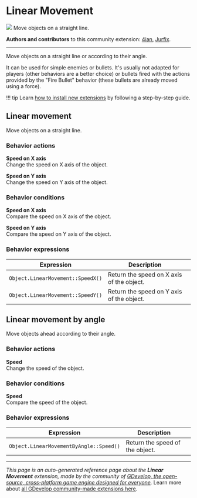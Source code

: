 # Linear Movement

<img src="https://resources.gdevelop-app.com/assets/Icons/ray-start-arrow.svg" class="extension-icon"></img>
Move objects on a straight line.

**Authors and contributors** to this community extension: [4ian](https://gd.games/4ian), [Jurfix](https://gd.games/Jurfix).

---

Move objects on a straight line or according to their angle.

It can be used for simple enemies or bullets. It's usually not adapted for players (other behaviors are a better choice) or bullets fired with the actions provided by the "Fire Bullet" behavior (these bullets are already moved using a force).

!!! tip
    Learn [how to install new extensions](/gdevelop5/extensions/search) by following a step-by-step guide.



## Linear movement 

Move objects on a straight line. 

### Behavior actions

**Speed on X axis**  
Change the speed on X axis of the object.

**Speed on Y axis**  
Change the speed on Y axis of the object.

### Behavior conditions

**Speed on X axis**  
Compare the speed on X axis of the object.

**Speed on Y axis**  
Compare the speed on Y axis of the object.

### Behavior expressions

| Expression | Description |  |
|-----|-----|-----|
| `Object.LinearMovement::SpeedX()` | Return the speed on X axis of the object. ||
| `Object.LinearMovement::SpeedY()` | Return the speed on Y axis of the object. ||

## Linear movement by angle 

Move objects ahead according to their angle. 

### Behavior actions

**Speed**  
Change the speed of the object.

### Behavior conditions

**Speed**  
Compare the speed of the object.

### Behavior expressions

| Expression | Description |  |
|-----|-----|-----|
| `Object.LinearMovementByAngle::Speed()` | Return the speed of the object. ||


---

*This page is an auto-generated reference page about the **Linear Movement** extension, made by the community of [GDevelop, the open-source, cross-platform game engine designed for everyone](https://gdevelop.io/).* Learn more about [all GDevelop community-made extensions here](/gdevelop5/extensions).